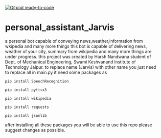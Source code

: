 [![Gitpod ready-to-code](https://img.shields.io/badge/Gitpod-ready--to--code-blue?logo=gitpod)](https://gitpod.io/#https://github.com/harshnandwana/personal_assistant_Jarvis)

# personal_assistant_Jarvis
 a personal bot capable of conveying news,weather,information from wkipedia and many more things
 this bot is capable of delivering news, weather of your city, summary from wikipedia and many more things are under progress.
 this project was created by Harsh Nandwana student of Dept. of Mechanical Engineering, Swami Keshvanand Institute of Technology Jaipur.
 to replace name (Jarvis) with other name you just need to replace all in main.py
 it need some packages as
 ```
 pip install SpeechRecognition
 ```
 ```
 pip install pyttsx3
 ```
 ```
 pip install wikipedia
 ```
 ```
 pip install requests
 ```
 ```
 pip install jsonlib
 ```
after installing all these packages you will be able to use this repo
please suggest changes as possible.
